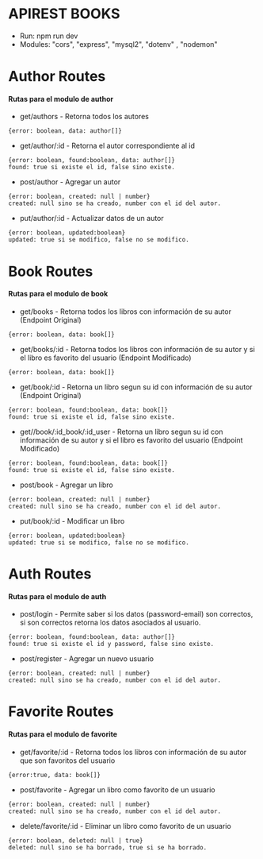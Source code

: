 # APIREST BOOKS

- Run:  npm run dev
- Modules: "cors", "express", "mysql2", "dotenv" , "nodemon"

# Author Routes
#### Rutas para el modulo de author

- get/authors - Retorna todos los autores
```console
{error: boolean, data: author[]}
```  

- get/author/:id - Retorna el autor correspondiente al id
```console
{error: boolean, found:boolean, data: author[]}
found: true si existe el id, false sino existe.
```  

- post/author - Agregar un autor
```console
{error: boolean, created: null | number}
created: null sino se ha creado, number con el id del autor.
```  

- put/author/:id - Actualizar datos de un autor
```console
{error: boolean, updated:boolean}
updated: true si se modifico, false no se modifico.
```  
# Book Routes
#### Rutas para el modulo de book
- get/books - Retorna todos los libros con información de su autor (Endpoint Original)
```console
{error: boolean, data: book[]}
```  

- get/books/:id - Retorna todos los libros con información de su autor y si el libro es favorito del usuario (Endpoint Modificado)
```console
{error: boolean, data: book[]}
```  

- get/book/:id - Retorna un libro segun su id con información de su autor (Endpoint Original)
```console
{error: boolean, found:boolean, data: book[]}
found: true si existe el id, false sino existe.
```  
- get//book/:id_book/:id_user - Retorna un libro segun su id con información de su autor y si el libro es favorito del usuario (Endpoint Modificado)
```console
{error: boolean, found:boolean, data: book[]}
found: true si existe el id, false sino existe.
```  
- post/book - Agregar un libro
```console
{error: boolean, created: null | number}
created: null sino se ha creado, number con el id del autor.
```  

- put/book/:id - Modificar un libro
```console
{error: boolean, updated:boolean}
updated: true si se modifico, false no se modifico.
``` 
# Auth Routes
#### Rutas para el modulo de auth
- post/login - Permite saber si los datos (password-email) son correctos, si son correctos retorna los datos asociados al usuario.
```console
{error: boolean, found:boolean, data: author[]}
found: true si existe el id y password, false sino existe.
```  

- post/register - Agregar un nuevo usuario
```console
{error: boolean, created: null | number}
created: null sino se ha creado, number con el id del autor.
```
# Favorite Routes
#### Rutas para el modulo de favorite  
- get/favorite/:id - Retorna todos los libros con información de su autor que son favoritos del usuario 
```console
{error:true, data: book[]}
```  
- post/favorite - Agregar un libro como favorito de un usuario
```console
{error: boolean, created: null | number}
created: null sino se ha creado, number con el id del autor.
```  
- delete/favorite/:id - Eliminar un libro como favorito de un usuario
```console
{error: boolean, deleted: null | true}
deleted: null sino se ha borrado, true si se ha borrado.
```  

